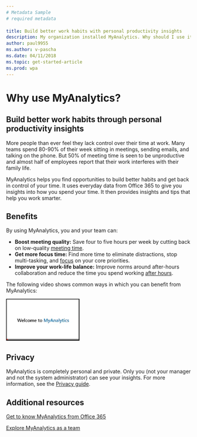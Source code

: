 ```yaml
---
# Metadata Sample
# required metadata

title: Build better work habits with personal productivity insights
description: My organization installed MyAnalytics. Why should I use it? 
author: paul9955
ms.author: v-pascha
ms.date: 04/11/2018
ms.topic: get-started-article
ms.prod: wpa
---
```


# Why use MyAnalytics?

## Build better work habits through personal productivity insights 

More people than ever feel they lack control over their time at work. Many teams spend 80-90% of their week sitting in meetings, sending emails, and talking on the phone. But 50% of meeting time is seen to be unproductive and almost half of employees report that their work interferes with their family life.

MyAnalytics helps you find opportunities to build better habits and get back in control of your time. It uses everyday data from Office 365 to give you insights into how you spend your time. It then provides insights and tips that help you work smarter.  

## Benefits

By using MyAnalytics, you and your team can: 
 * **Boost meeting quality:** Save four to five hours per week by cutting back on low-quality [meeting time](../use/MyA-Dashboard/MyA-DB-Meetings.md). 
 * **Get more focus time:** Find more time to eliminate distractions, stop multi-tasking, and [focus](../use/MyA-Dashboard/MyA-DB-Focus-hours.md) on your core priorities. 
 * **Improve your work-life balance:** Improve norms around after-hours collaboration and reduce the time you spend working [after hours](../use/MyA-Dashboard/MyA-DB-After-hours.md). 

The following video shows common ways in which you can benefit from MyAnalytics:

[![Getting to know MyAnalytics](../../images/Video-image-get-to-know-mya.png)](https://www.youtube.com/watch?v=vBij7cqif_Y&feature=youtu.be)

## Privacy 

MyAnalytics is completely personal and private. Only you (not your manager and not the system administrator) can see your insights. For more information, see the [Privacy guide](../overview/privacy-guide.md).
 
<!--
# How to obtain MyAnalytics

MyAnalytics is included with Office 365 Enterprise E5 and is also available as an add-on with select plans. [Learn more](https://products.office.com/en-us/business/myanalytics-personal-analytics?ms.officeurl=MyAnalytics).
-->

## Additional resources 
 
[Get to know MyAnalytics from Office 365](https://sway.com/K5EOvoLYrGUil5H1?ref=Link)

[Explore MyAnalytics as a team](https://onedrive.live.com/view.aspx?resid=C5B2A217083AF909!742822&ithint=file%2cpptx&app=PowerPoint&authkey=!AJZ3zFUBvGHKYj4)






